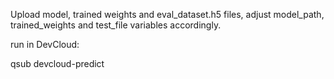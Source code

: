 Upload model, trained weights and eval_dataset.h5 files, adjust model_path, trained_weights and test_file variables accordingly.

run in DevCloud:

qsub devcloud-predict
